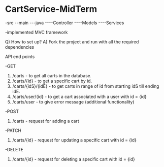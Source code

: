 # CartService-MidTerm
-src
--main
---java
----Controller
----Models
----Services

-implemented MVC framework

Q) How to set up?
A) Fork the project and run with all the required dependencies

API end points

-GET
1) /carts - to get all carts in the database.
2) /carts/{id} - to get a specific cart by id.
3) /carts/{idS}/{idE} - to get carts in range of id from starting idS till ending idE.
4) /carts/user/{id} - to get a cart associated with a user with id = {id}
5) /carts/user - to give error message (additional functionality)
   
-POST
1) /carts - request for adding a cart

-PATCH
1) /carts/{id} - request for updating a specific cart with id = {id}

-DELETE
1) /carts/{id} - request for deleting a specific cart with id = {id}

